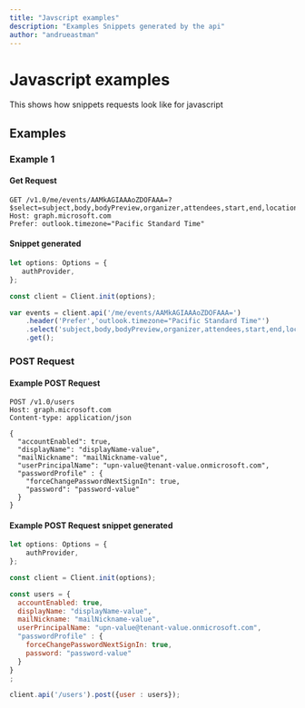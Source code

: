 ```yaml
---
title: "Javscript examples"
description: "Examples Snippets generated by the api"
author: "andrueastman"
---
```


# Javascript examples

This shows how snippets requests look like for javascript

## Examples

### Example 1

#### Get Request

```http
GET /v1.0/me/events/AAMkAGIAAAoZDOFAAA=?$select=subject,body,bodyPreview,organizer,attendees,start,end,location
Host: graph.microsoft.com
Prefer: outlook.timezone="Pacific Standard Time"
```

#### Snippet generated

```javascript
let options: Options = {
   authProvider,
};

const client = Client.init(options);

var events = client.api('/me/events/AAMkAGIAAAoZDOFAAA=')
    .header('Prefer','outlook.timezone="Pacific Standard Time"')
    .select('subject,body,bodyPreview,organizer,attendees,start,end,location')
    .get();
```

### POST Request

#### Example POST Request

```http
POST /v1.0/users
Host: graph.microsoft.com
Content-type: application/json

{
  "accountEnabled": true,
  "displayName": "displayName-value",
  "mailNickname": "mailNickname-value",
  "userPrincipalName": "upn-value@tenant-value.onmicrosoft.com",
  "passwordProfile" : {
    "forceChangePasswordNextSignIn": true,
    "password": "password-value"
  }
}
```

#### Example POST Request snippet generated

```javascript
let options: Options = {
    authProvider,
};

const client = Client.init(options);

const users = {
  accountEnabled: true,
  displayName: "displayName-value",
  mailNickname: "mailNickname-value",
  userPrincipalName: "upn-value@tenant-value.onmicrosoft.com",
  "passwordProfile" : {
    forceChangePasswordNextSignIn: true,
    password: "password-value"
  }
}
;

client.api('/users').post({user : users});
```
